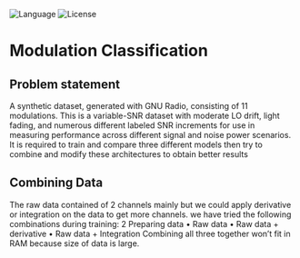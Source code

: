 ![Language](https://img.shields.io/badge/language-Python%20-blue.svg)
![License](https://img.shields.io/badge/License-MIT%20-red.svg)

# Modulation Classification

## Problem statement
  A synthetic dataset, generated with GNU Radio, consisting of 11 modulations.
  This is a variable-SNR dataset with moderate LO drift, light fading, and numerous
  different labeled SNR increments for use in measuring performance across
  different signal and noise power scenarios. It is required to train and compare
  three different models then try to combine and modify these architectures to
  obtain better results
## Combining Data
  The raw data contained of 2 channels mainly but we could apply derivative or
  integration on the data to get more channels.
  we have tried the following combinations during training:
  2 Preparing data
  • Raw data
  • Raw data + derivative
  • Raw data + Integration
  Combining all three together won’t fit in RAM because size of data is large.
